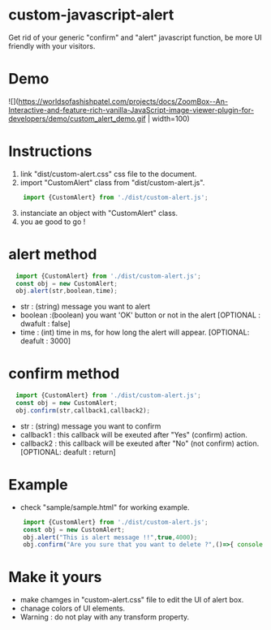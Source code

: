 # custom-javascript-alert
Get rid of your generic "confirm" and "alert" javascript function, be more UI friendly with your visitors.

# Demo
![](https://worldsofashishpatel.com/projects/docs/ZoomBox--An-Interactive-and-feature-rich-vanilla-JavaScript-image-viewer-plugin-for-developers/demo/custom_alert_demo.gif | width=100)

# Instructions
1. link "dist/custom-alert.css" css file to the document.
2. import "CustomAlert" class from "dist/custom-alert.js".
```javascript
    import {CustomAlert} from './dist/custom-alert.js';
 ```
3. instanciate an object with "CustomAlert" class.
4. you ae good to go !

# alert method
```javascript
  import {CustomAlert} from './dist/custom-alert.js';
  const obj = new CustomAlert;
  obj.alert(str,boolean,time);
 ```
  - str : (string) message you want to alert
  - boolean :(boolean) you want 'OK' button or not in the alert [OPTIONAL : dwafult : false]
  - time : (int) time in ms, for how long the alert will appear. [OPTIONAL: deafult : 3000]

# confirm method
```javascript
  import {CustomAlert} from './dist/custom-alert.js';
  const obj = new CustomAlert;
  obj.confirm(str,callback1,callback2);
  ```
  - str : (string) message you want to confirm
  - callback1 : this callback will be exeuted after "Yes" (confirm) action.
  - callback2 : this callback will be exeuted after "No" (not confirm) action. [OPTIONAL: deafult : return]
  
# Example
   - check "sample/sample.html" for working example.
   ```javascript
       import {CustomAlert} from './dist/custom-alert.js';
       const obj = new CustomAlert;
       obj.alert("This is alert message !!",true,4000);
       obj.confirm("Are you sure that you want to delete ?",()=>{ console.log('deleted')} ,()=>{ console.log('not deleted')} );
   ```

# Make it yours
 - make chamges in "custom-alert.css" file to  edit the UI of alert box.
 - chanage colors of UI elements.
 - Warning :  do not play with any transform property.
